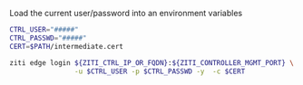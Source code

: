 Load the current user/password into an environment variables

```bash
CTRL_USER="#####"
CTRL_PASSWD="#####"
CERT=$PATH/intermediate.cert

ziti edge login ${ZITI_CTRL_IP_OR_FQDN}:${ZITI_CONTROLLER_MGMT_PORT} \
                -u $CTRL_USER -p $CTRL_PASSWD -y  -c $CERT
```